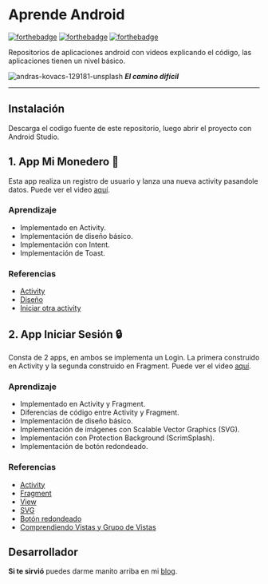 # Aprende Android
[![forthebadge](https://forthebadge.com/images/badges/built-for-android.svg)](https://forthebadge.com) [![forthebadge](https://forthebadge.com/images/badges/built-by-codebabes.svg)](https://forthebadge.com) [![forthebadge](https://forthebadge.com/images/badges/check-it-out.svg)](https://forthebadge.com)

Repositorios de aplicaciones android con videos explicando el código, las aplicaciones tienen un nivel básico. 

![andras-kovacs-129181-unsplash](https://user-images.githubusercontent.com/8326973/44313835-f5fa0e80-a3d4-11e8-8ed9-51abefbc9317.jpg)
**_El camino difícil_**
______

## Instalación
Descarga el codigo fuente de este repositorio, luego abrir el proyecto con Android Studio.

## 1. App Mi Monedero  :money_with_wings:
Esta app realiza un registro de usuario y lanza una nueva activity pasandole datos. Puede ver el video [aquí](https://www.youtube.com/watch?v=kRl2BNrsO4Y).

### Aprendizaje 

* Implementado en Activity.
* Implementación de diseño básico.
* Implementación con Intent.
* Implementación de Toast.

### Referencias 
* [Activity](https://developer.android.com/guide/components/activities)
* [Diseño](https://developer.android.com/guide/topics/ui/declaring-layout)
* [Iniciar otra activity](https://developer.android.com/training/basics/firstapp/starting-activity)

## 2. App Iniciar Sesión  :lock:
Consta de 2 apps, en ambos se implementa un Login. La primera construido en Activity y la segunda construido en Fragment. Puede ver el video [aquí](https://www.youtube.com/watch?v=ua9N_YqB6TU&feature=youtu.be).

### Aprendizaje 

* Implementado en Activity y Fragment.
* Diferencias de código entre Activity y Fragment.
* Implementación de diseño básico.
* Implementación de imágenes con Scalable Vector Graphics (SVG).
* Implementación con Protection Background (ScrimSplash).
* Implementación de botón redondeado.

### Referencias 
* [Activity](https://developer.android.com/guide/components/activities)
* [Fragment](https://developer.android.com/guide/components/fragments)
* [View](https://developer.android.com/reference/android/view/View)
* [SVG](https://developer.android.com/studio/write/vector-asset-studio?hl=es-419)
* [Botón redondeado](https://stackoverflow.com/questions/9334618/rounded-button-in-android)
* [Comprendiendo Vistas y Grupo de Vistas](https://code.tutsplus.com/es/tutorials/android-from-scratch-understanding-views-and-view-groups--cms-26043)

## Desarrollador
**Si te sirvió** puedes darme manito arriba en mi [blog](https://www.facebook.com/fahedhermoza/).
